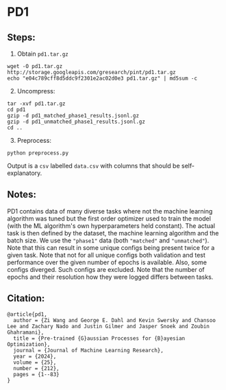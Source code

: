 # PD1

## Steps:

1. Obtain `pd1.tar.gz`
 
```
wget -O pd1.tar.gz http://storage.googleapis.com/gresearch/pint/pd1.tar.gz
echo "e04c789cff8d5ddc9f2301e2ac02d0e3 pd1.tar.gz" | md5sum -c
```

2. Uncompress:

```
tar -xvf pd1.tar.gz
cd pd1
gzip -d pd1_matched_phase1_results.jsonl.gz
gzip -d pd1_unmatched_phase1_results.jsonl.gz
cd ..
```

3. Preprocess:

```
python preprocess.py
```

Output is a `csv` labelled `data.csv` with columns that should be self-explanatory.

## Notes:

PD1 contains data of many diverse tasks where not the machine learning algorithm was tuned but the first order optimizer used to train the model (with the ML algorithm's own hyperparameters held constant).
The actual task is then defined by the dataset, the machine learning algorithm and the batch size.
We use the `"phase1"` data (both `"matched"` and `"unmatched"`).
Note that this can result in some unique configs being present twice for a given task.
Note that not for all unique configs both validation and test performance over the given number of epochs is available.
Also, some configs diverged.
Such configs are excluded.
Note that the number of epochs and their resolution how they were logged differs between tasks.

## Citation:

```
@article{pd1,
  author = {Zi Wang and George E. Dahl and Kevin Swersky and Chansoo Lee and Zachary Nado and Justin Gilmer and Jasper Snoek and Zoubin Ghahramani},
  title = {Pre-trained {G}aussian Processes for {B}ayesian Optimization},
  journal = {Journal of Machine Learning Research},
  year = {2024},
  volume = {25},
  number = {212},
  pages = {1--83}
}
```
